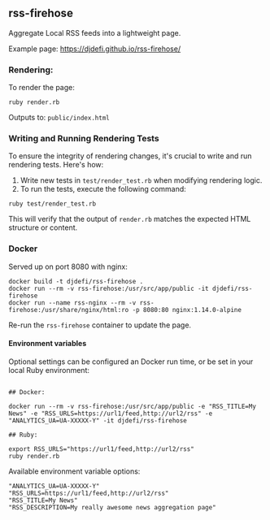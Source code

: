 ## rss-firehose

Aggregate Local RSS feeds into a lightweight page.

Example page: https://djdefi.github.io/rss-firehose/

### Rendering:

To render the page:

```
ruby render.rb
```

Outputs to: `public/index.html`

### Writing and Running Rendering Tests

To ensure the integrity of rendering changes, it's crucial to write and run rendering tests. Here's how:

1. Write new tests in `test/render_test.rb` when modifying rendering logic.
2. To run the tests, execute the following command:

```
ruby test/render_test.rb
```

This will verify that the output of `render.rb` matches the expected HTML structure or content.

### Docker

Served up on port 8080 with nginx:

```
docker build -t djdefi/rss-firehose .
docker run --rm -v rss-firehose:/usr/src/app/public -it djdefi/rss-firehose
docker run --name rss-nginx --rm -v rss-firehose:/usr/share/nginx/html:ro -p 8080:80 nginx:1.14.0-alpine
```

Re-run the `rss-firehose` container to update the page.

#### Environment variables

Optional settings can be configured an Docker run time, or be set in your local Ruby environment:

```

## Docker:

docker run --rm -v rss-firehose:/usr/src/app/public -e "RSS_TITLE=My News" -e "RSS_URLS=https://url1/feed,http://url2/rss" -e "ANALYTICS_UA=UA-XXXXX-Y" -it djdefi/rss-firehose

## Ruby:

export RSS_URLS="https://url1/feed,http://url2/rss"
ruby render.rb

```

Available environment variable options:

```
"ANALYTICS_UA=UA-XXXXX-Y"
"RSS_URLS=https://url1/feed,http://url2/rss"
"RSS_TITLE=My News"
"RSS_DESCRIPTION=My really awesome news aggregation page"
```
